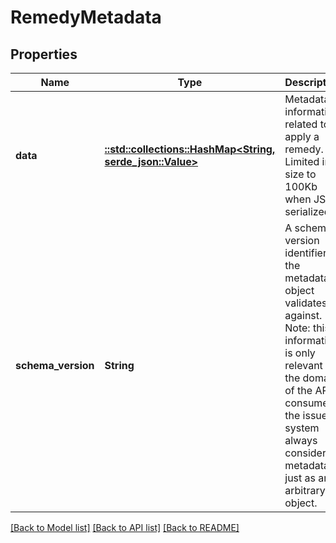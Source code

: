 # RemedyMetadata

## Properties

Name | Type | Description | Notes
------------ | ------------- | ------------- | -------------
**data** | [**::std::collections::HashMap<String, serde_json::Value>**](serde_json::Value.md) | Metadata information related to apply a remedy. Limited in size to 100Kb when JSON serialized. | 
**schema_version** | **String** | A schema version identifier the metadata object validates against. Note: this information is only relevant in the domain of the API consumer: the issues system always considers metadata just as an arbitrary object.  | 

[[Back to Model list]](../README.md#documentation-for-models) [[Back to API list]](../README.md#documentation-for-api-endpoints) [[Back to README]](../README.md)


